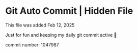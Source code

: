 # Git Auto Commit | Hidden File

This file was added Feb 12, 2025

Just for fun and keeping my daily git commit active 🤪

commit number: 1047987
